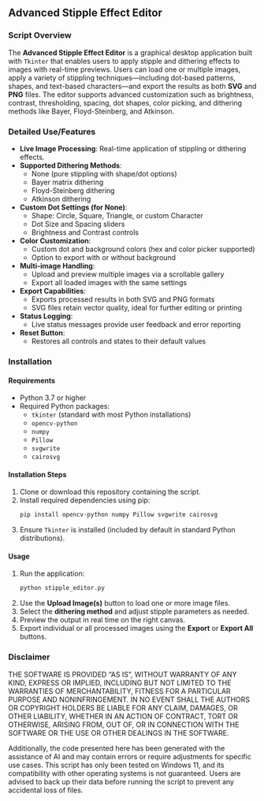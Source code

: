 ## Advanced Stipple Effect Editor
### Script Overview
The **Advanced Stipple Effect Editor** is a graphical desktop application built with `Tkinter` that enables users to apply stipple and dithering effects to images with real-time previews. Users can load one or multiple images, apply a variety of stippling techniques—including dot-based patterns, shapes, and text-based characters—and export the results as both **SVG** and **PNG** files. The editor supports advanced customization such as brightness, contrast, thresholding, spacing, dot shapes, color picking, and dithering methods like Bayer, Floyd-Steinberg, and Atkinson.

### Detailed Use/Features
- **Live Image Processing**: Real-time application of stippling or dithering effects.
- **Supported Dithering Methods**:
  - None (pure stippling with shape/dot options)
  - Bayer matrix dithering
  - Floyd-Steinberg dithering
  - Atkinson dithering
- **Custom Dot Settings (for None)**:
  - Shape: Circle, Square, Triangle, or custom Character
  - Dot Size and Spacing sliders
  - Brightness and Contrast controls
- **Color Customization**:
  - Custom dot and background colors (hex and color picker supported)
  - Option to export with or without background
- **Multi-image Handling**:
  - Upload and preview multiple images via a scrollable gallery
  - Export all loaded images with the same settings
- **Export Capabilities**:
  - Exports processed results in both SVG and PNG formats
  - SVG files retain vector quality, ideal for further editing or printing
- **Status Logging**:
  - Live status messages provide user feedback and error reporting
- **Reset Button**:
  - Restores all controls and states to their default values

### Installation
#### Requirements
- Python 3.7 or higher
- Required Python packages:
  - `tkinter` (standard with most Python installations)
  - `opencv-python`
  - `numpy`
  - `Pillow`
  - `svgwrite`
  - `cairosvg`

#### Installation Steps
1. Clone or download this repository containing the script.
2. Install required dependencies using pip:
   ```bash
   pip install opencv-python numpy Pillow svgwrite cairosvg
   ```
3. Ensure `Tkinter` is installed (included by default in standard Python distributions).

#### Usage
1. Run the application:
   ```bash
   python stipple_editor.py
   ```
2. Use the **Upload Image(s)** button to load one or more image files.
3. Select the **dithering method** and adjust stipple parameters as needed.
4. Preview the output in real time on the right canvas.
5. Export individual or all processed images using the **Export** or **Export All** buttons.

### Disclaimer
THE SOFTWARE IS PROVIDED “AS IS”, WITHOUT WARRANTY OF ANY KIND, EXPRESS OR IMPLIED, INCLUDING BUT NOT LIMITED TO THE WARRANTIES OF MERCHANTABILITY, FITNESS FOR A PARTICULAR PURPOSE AND NONINFRINGEMENT. IN NO EVENT SHALL THE AUTHORS OR COPYRIGHT HOLDERS BE LIABLE FOR ANY CLAIM, DAMAGES, OR OTHER LIABILITY, WHETHER IN AN ACTION OF CONTRACT, TORT OR OTHERWISE, ARISING FROM, OUT OF, OR IN CONNECTION WITH THE SOFTWARE OR THE USE OR OTHER DEALINGS IN THE SOFTWARE.

Additionally, the code presented here has been generated with the assistance of AI and may contain errors or require adjustments for specific use cases. This script has only been tested on Windows 11, and its compatibility with other operating systems is not guaranteed. Users are advised to back up their data before running the script to prevent any accidental loss of files.